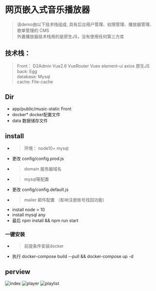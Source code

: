 <!--
 * @Author: Jing Hong0202
 * @Date: 2020-06-29 18:24:47
 * @LastEditTime: 2020-12-02 14:46:58
 * @LastEditors: Please set LastEditors
 * @Description: In User Settings Edit
 * @FilePath: \music\README.md
-->
# 网页嵌入式音乐播放器
> 该demo由以下技术栈组成, 具有后台用户管理、权限管理、播放器管理、歌单管理的 CMS  
> 外置播放器技术栈用的是原生JS，没有使用任何第三方库

## 技术栈： 
>  Front： D2Admin Vue2.6 VueRouter Vuex element-ui axios  原生JS  
>  back:  Egg  
>  database:  Mysql  
>  cache:  File-cache 

## Dir
- app/public/music-static Front
- docker*  docker配置文件
- data 数据储存文件

## install
- > 环境： node10+ mysql  
- 更改 config/config.prod.js
- > domain 服务器域名
- > mysql等配置
- 更改 config/config.default.js
- > mailer 邮件配置 （影响注册账号找回功能）
- install node > 10
- install mysql any
- 最后 npm install && npm run start

### 一键安装
- > 前提条件安装docker
- 执行 docker-compose build --pull && docker-compose up -d

## perview
![index](https://cdn.jsdelivr.net/gh/JingHong0202/blog_images/images/cc643f.png)
![player](https://cdn.jsdelivr.net/gh/JingHong0202/blog_images/images/65f2c9.png)
![playlist](https://cdn.jsdelivr.net/gh/JingHong0202/blog_images/images/3a5a39.png)
